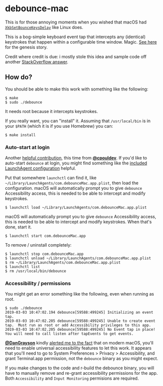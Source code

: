 # debounce-mac

This is for those annoying moments when you wished that macOS had
[`XkbSetBounceKeysDelay`](https://linux.die.net/man/3/xkbsetbouncekeysdelay)
like Linux does.

This is a bog-simple keyboard event tap that intercepts any
(identical) keystrokes that happen within a configurable time window.
Magic.  [See
here](https://apple.stackexchange.com/questions/246840/debounce-mechanical-keyboard-in-os-x)
for the genesis story.

Credit where credit is due: i mostly stole this idea and sample code
off another [StackOverflow
answer](https://stackoverflow.com/questions/19646108/modify-keydown-output).

## How do?

You should be able to make this work with something like the
following:

```ShellSession
$ make
$ sudo ./debounce
```

It needs root because it intercepts keystrokes.

If you really want, you can "install" it.  Assuming that
`/usr/local/bin` is in your `$PATH` (which it is if you use Homebrew)
you can:

```ShellSession
$ make install
```

### Auto-start at login

Another [helpful
contribution](https://github.com/toothbrush/debounce-mac/issues/2),
this time from [**@cpouldev**](https://github.com/cpouldev).  If you'd like to auto-start `debounce` at
login, you might find something like the [included LaunchAgent
configuration](./com.debounceMac.app.plist) helpful.

Put that somewhere `launchctl` can find it, like
`~/Library/LaunchAgents/com.debounceMac.app.plist`, then load the
configuration.  macOS will automatically prompt you to give `debounce`
Accessibility access, this is needed to be able to intercept and
modify keystrokes.

```ShellSession
$ launchctl load ~/Library/LaunchAgents/com.debounceMac.app.plist
```

macOS will automatically prompt you to give `debounce` Accessibility
access, this is needed to be able to intercept and modify keystrokes.
When that's done, start it.

```ShellSession
$ launchctl start com.debounceMac.app
```

To remove / uninstall completely:

```ShellSession
$ launchctl stop com.debounceMac.app
$ launchctl unload ~/Library/LaunchAgents/com.debounceMac.app.plist
$ rm ~/Library/LaunchAgents/com.debounceMac.app.plist
$ launchctl list
$ rm /usr/local/bin/debounce
```

### Accessibility / permissions

You might get an error something like the following, even when running
as root.

```ShellSession
$ sudo ./debounce
2019-03-03 10:47:02.194 debounce[59588:499245] Initializing an event tap.
2019-03-03 10:47:02.205 debounce[59588:499245] Unable to create event tap.  Must run as root or add Accessibility privileges to this app.
2019-03-03 10:47:02.205 debounce[59588:499245] No Event tap in place!  You will need to call listen after tapEvents to get events.
```

[**@DanGrayson**](https://github.com/DanGrayson) kindly [alerted me to the
fact](https://github.com/toothbrush/debounce-mac/issues/4) that on
modern macOS, you'll need to enable universal accessibility features
to let this work.  It appears that you'll need to go to System
Preferences > Privacy > Accessibility, and grant Terminal.app
permission, not the `debounce` binary as you might expect.

If you make changes to the code and r-build the debounce binary, you will have to manually remove and re-grant accessibility permissions for the app. Both `Accessibility` and `Input Monitoring` permisions are required.
